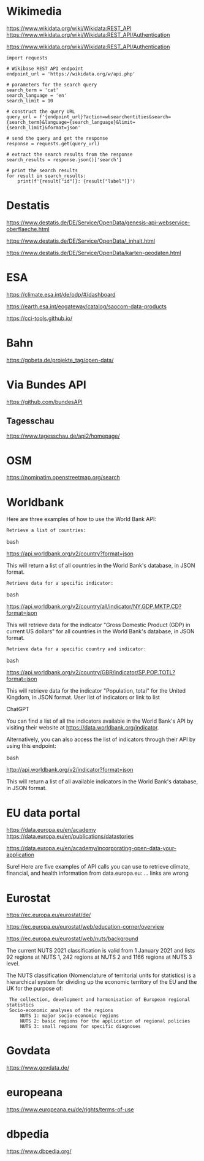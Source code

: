 # Wikimedia

https://www.wikidata.org/wiki/Wikidata:REST_API
https://www.wikidata.org/wiki/Wikidata:REST_API/Authentication

https://www.wikidata.org/wiki/Wikidata:REST_API/Authentication


``` 
import requests

# Wikibase REST API endpoint
endpoint_url = 'https://wikidata.org/w/api.php'

# parameters for the search query
search_term = 'cat'
search_language = 'en'
search_limit = 10

# construct the query URL
query_url = f'{endpoint_url}?action=wbsearchentities&search={search_term}&language={search_language}&limit={search_limit}&format=json'

# send the query and get the response
response = requests.get(query_url)

# extract the search results from the response
search_results = response.json()['search']

# print the search results
for result in search_results:
    print(f'{result["id"]}: {result["label"]}')

```

# Destatis

https://www.destatis.de/DE/Service/OpenData/genesis-api-webservice-oberflaeche.html

https://www.destatis.de/DE/Service/OpenData/_inhalt.html

https://www.destatis.de/DE/Service/OpenData/karten-geodaten.html


# ESA

https://climate.esa.int/de/odp/#/dashboard

https://earth.esa.int/eogateway/catalog/saocom-data-products

https://cci-tools.github.io/


# Bahn

https://gobeta.de/projekte_tag/open-data/

# Via Bundes API

https://github.com/bundesAPI

## Tagesschau
https://www.tagesschau.de/api2/homepage/


# OSM
https://nominatim.openstreetmap.org/search


# Worldbank

Here are three examples of how to use the World Bank API:

    Retrieve a list of countries:

bash

https://api.worldbank.org/v2/country?format=json

This will return a list of all countries in the World Bank's database, in JSON format.

    Retrieve data for a specific indicator:

bash

https://api.worldbank.org/v2/country/all/indicator/NY.GDP.MKTP.CD?format=json

This will retrieve data for the indicator "Gross Domestic Product (GDP) in current US dollars" for all countries in the World Bank's database, in JSON format.

    Retrieve data for a specific country and indicator:

bash

https://api.worldbank.org/v2/country/GBR/indicator/SP.POP.TOTL?format=json

This will retrieve data for the indicator "Population, total" for the United Kingdom, in JSON format.
User
list of indicators or link to list

ChatGPT

You can find a list of all the indicators available in the World Bank's API by visiting their website at https://data.worldbank.org/indicator.

Alternatively, you can also access the list of indicators through their API by using this endpoint:

bash

http://api.worldbank.org/v2/indicator?format=json

This will return a list of all available indicators in the World Bank's database, in JSON format.


# EU data portal

https://data.europa.eu/en/academy
https://data.europa.eu/en/publications/datastories

https://data.europa.eu/en/academy/incorporating-open-data-your-application



Sure! Here are five examples of API calls you can use to retrieve climate, financial, and health information from data.europa.eu:
 ... links are wrong

 # Eurostat
 https://ec.europa.eu/eurostat/de/

https://ec.europa.eu/eurostat/web/education-corner/overview


https://ec.europa.eu/eurostat/web/nuts/background

The current NUTS 2021 classification is valid from 1 January 2021 and lists 92 regions at NUTS 1, 242 regions at NUTS 2 and 1166 regions at NUTS 3 level.

The NUTS classification (Nomenclature of territorial units for statistics) is a hierarchical system for dividing up the economic territory of the EU and the UK for the purpose of:

     The collection, development and harmonisation of European regional statistics
     Socio-economic analyses of the regions
         NUTS 1: major socio-economic regions
         NUTS 2: basic regions for the application of regional policies
         NUTS 3: small regions for specific diagnoses 




 # Govdata
 https://www.govdata.de/

# europeana
https://www.europeana.eu/de/rights/terms-of-use


# dbpedia
https://www.dbpedia.org/
